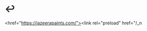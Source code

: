 # <!doctype html>↩
<href="https://jazeerapaints.com/"><script data-n-head="true" src="https://static.zdassets.com/ekr/snippet.js?key=40b0ee01-eb14-4d58-9a72-f85ad938c4ae" id="ze-snippet"></script><script data-n-head="true" src="https://cdn.checkout.com/js/frames.js"></script><link rel="preload" href="/_nuxt/f43b317c0da8c7b0672f.js" as="script"><link rel="preload" href="/_nuxt/1b28bf28613e1e895070.js" as="script"><link rel="preload" href="/_nuxt/6c7ba8b6214bdcbac1f1.css" as="style"><link rel="preload" href="/_nuxt/9a55cef6907dd65ee4e2.js" as="script"><link rel="preload" href="/_nuxt/c321bc64127dd7066c31.css" as="style"><link rel="preload" href="/_nuxt/13ee989ff3129ae26071.js" as="script"><link rel="preload" href="/_nuxt/db5560500429146a55ce.css" as="style"><link rel="preload" href="/_nuxt/ea944c08d172fedd09a0.js" as="script"><link rel="preload" href="/_nuxt/22bc2c23acc4f082a7e5.css" as="style"><link rel="preload" href="/_nuxt/89f44b2f559dd684d26d.js" as="script"><link rel="preload" href="/_nuxt/02a5611c7efdd115597a.css" as="style"><link rel="preload" href="/_nuxt/fe18a66c6d550ccd76b4.js" as="script"><link rel="preload" href="/_nuxt/461cb059681091b4e17f.css" as="style"><link rel="preload" href="/_nuxt/b35505070e170b3c4814.js" as="script"><link rel="preload" href="/_nuxt/2f0e2dcfa1aacf79d1d5.css" as="style"><link rel="preload" href="/_n
